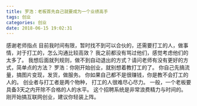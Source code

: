```yaml
---
title: 罗浩：老板首先自己就要成为一个业绩高手
tags: 创业
categories: 创业
date: 2018-06-15 19:02:31
---
```


感谢老师指点
目前我时间有限，暂时找不到可以合伙的，还需要打工的人，做事情，对于打工的，怎么沟通比较高效？
我之前都没有骂过他们，感觉考虑他们的太多了。
我想后面就列规则，做不到自动退出的方式？请问老师有没有更好的方式，简单点的方法？
罗浩：你刚开始创业，就别想着教打工的了。
你自己先搞流量，搞图片变现，发货，做服务。
你如果自己都不是很赚钱，你是教不会打工的人的。
创业者与打工者是两个物种，
打工的人很难尽心尽力。
一般，一个老板要具备3天之内开除不合格的人的水平。
这个招聘系统是非常浪费精力与时间的。
刚开始搞互联网创业，建议你轻装上阵。